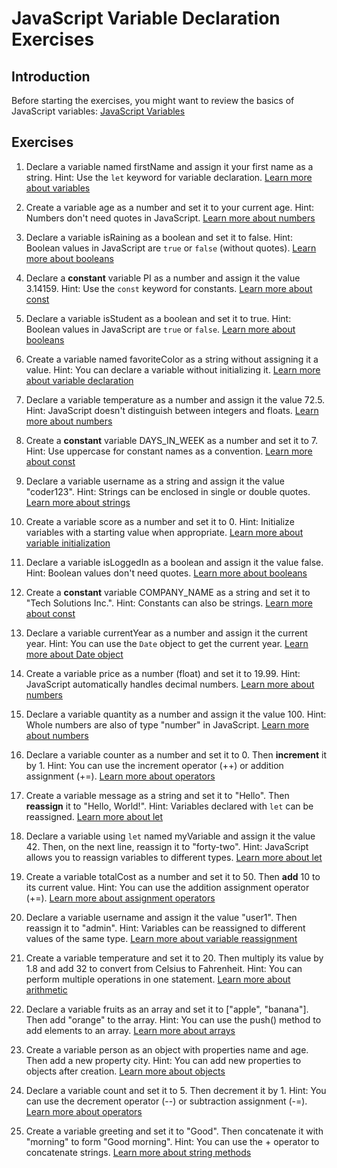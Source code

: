 # JavaScript Variable Declaration Exercises

## Introduction
Before starting the exercises, you might want to review the basics of JavaScript variables:
[JavaScript Variables](https://www.w3schools.com/js/js_variables.asp)

## Exercises

1. Declare a variable named firstName and assign it your first name as a string.
   Hint: Use the `let` keyword for variable declaration.
   [Learn more about variables](https://www.w3schools.com/js/js_variables.asp)

2. Create a variable age as a number and set it to your current age.
   Hint: Numbers don't need quotes in JavaScript.
   [Learn more about numbers](https://www.w3schools.com/js/js_numbers.asp)

3. Declare a variable isRaining as a boolean and set it to false.
   Hint: Boolean values in JavaScript are `true` or `false` (without quotes).
   [Learn more about booleans](https://www.w3schools.com/js/js_booleans.asp)

4. Declare a **constant** variable PI as a number and assign it the value 3.14159.
   Hint: Use the `const` keyword for constants.
   [Learn more about const](https://www.w3schools.com/js/js_const.asp)

5. Declare a variable isStudent as a boolean and set it to true.
   Hint: Boolean values in JavaScript are `true` or `false`.
   [Learn more about booleans](https://www.w3schools.com/js/js_booleans.asp)

6. Create a variable named favoriteColor as a string without assigning it a value.
   Hint: You can declare a variable without initializing it.
   [Learn more about variable declaration](https://www.w3schools.com/js/js_variables.asp)

7. Declare a variable temperature as a number and assign it the value 72.5.
   Hint: JavaScript doesn't distinguish between integers and floats.
   [Learn more about numbers](https://www.w3schools.com/js/js_numbers.asp)

8. Create a **constant** variable DAYS_IN_WEEK as a number and set it to 7.
   Hint: Use uppercase for constant names as a convention.
   [Learn more about const](https://www.w3schools.com/js/js_const.asp)

9. Declare a variable username as a string and assign it the value "coder123".
   Hint: Strings can be enclosed in single or double quotes.
   [Learn more about strings](https://www.w3schools.com/js/js_strings.asp)

10. Create a variable score as a number and set it to 0.
    Hint: Initialize variables with a starting value when appropriate.
    [Learn more about variable initialization](https://www.w3schools.com/js/js_variables.asp)

11. Declare a variable isLoggedIn as a boolean and assign it the value false.
    Hint: Boolean values don't need quotes.
    [Learn more about booleans](https://www.w3schools.com/js/js_booleans.asp)

12. Create a **constant** variable COMPANY_NAME as a string and set it to "Tech Solutions Inc.".
    Hint: Constants can also be strings.
    [Learn more about const](https://www.w3schools.com/js/js_const.asp)

13. Declare a variable currentYear as a number and assign it the current year.
    Hint: You can use the `Date` object to get the current year.
    [Learn more about Date object](https://www.w3schools.com/js/js_dates.asp)

14. Create a variable price as a number (float) and set it to 19.99.
    Hint: JavaScript automatically handles decimal numbers.
    [Learn more about numbers](https://www.w3schools.com/js/js_numbers.asp)

15. Declare a variable quantity as a number and assign it the value 100.
    Hint: Whole numbers are also of type "number" in JavaScript.
    [Learn more about numbers](https://www.w3schools.com/js/js_numbers.asp)

16. Declare a variable counter as a number and set it to 0. Then **increment** it by 1.
    Hint: You can use the increment operator (++) or addition assignment (+=).
    [Learn more about operators](https://www.w3schools.com/js/js_operators.asp)

17. Create a variable message as a string and set it to "Hello". Then **reassign** it to "Hello, World!".
    Hint: Variables declared with `let` can be reassigned.
    [Learn more about let](https://www.w3schools.com/js/js_let.asp)

18. Declare a variable using `let` named myVariable and assign it the value 42. Then, on the next line, reassign it to "forty-two".
    Hint: JavaScript allows you to reassign variables to different types.
    [Learn more about let](https://www.w3schools.com/js/js_let.asp)

19. Create a variable totalCost as a number and set it to 50. Then **add** 10 to its current value.
    Hint: You can use the addition assignment operator (+=).
    [Learn more about assignment operators](https://www.w3schools.com/js/js_assignment.asp)

20. Declare a variable username and assign it the value "user1". Then reassign it to "admin".
    Hint: Variables can be reassigned to different values of the same type.
    [Learn more about variable reassignment](https://www.w3schools.com/js/js_variables.asp)

21. Create a variable temperature and set it to 20. Then multiply its value by 1.8 and add 32 to convert from Celsius to Fahrenheit.
    Hint: You can perform multiple operations in one statement.
    [Learn more about arithmetic](https://www.w3schools.com/js/js_arithmetic.asp)

22. Declare a variable fruits as an array and set it to ["apple", "banana"]. Then add "orange" to the array.
    Hint: You can use the push() method to add elements to an array.
    [Learn more about arrays](https://www.w3schools.com/js/js_arrays.asp)

23. Create a variable person as an object with properties name and age. Then add a new property city.
    Hint: You can add new properties to objects after creation.
    [Learn more about objects](https://www.w3schools.com/js/js_objects.asp)

24. Declare a variable count and set it to 5. Then decrement it by 1.
    Hint: You can use the decrement operator (--) or subtraction assignment (-=).
    [Learn more about operators](https://www.w3schools.com/js/js_operators.asp)

25. Create a variable greeting and set it to "Good". Then concatenate it with "morning" to form "Good morning".
    Hint: You can use the + operator to concatenate strings.
    [Learn more about string methods](https://www.w3schools.com/js/js_string_methods.asp)
